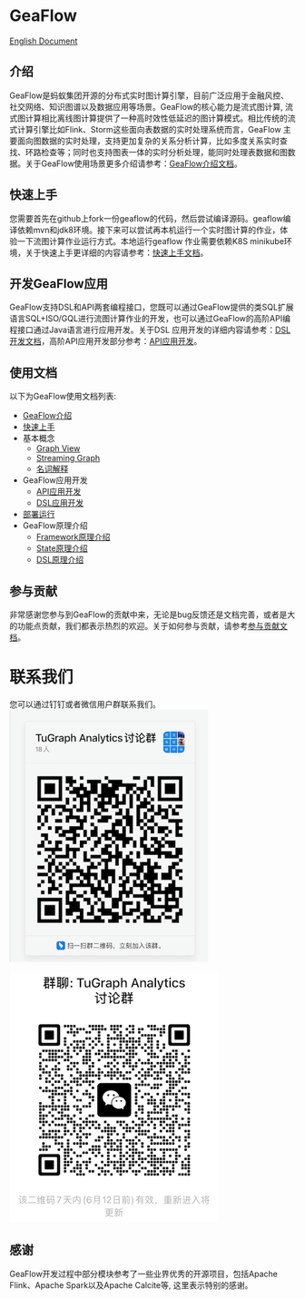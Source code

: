 # GeaFlow
[English Document](README_en.md)

## 介绍
GeaFlow是蚂蚁集团开源的分布式实时图计算引擎，目前广泛应用于金融风控、社交网络、知识图谱以及数据应用等场景。GeaFlow的核心能力是流式图计算,
流式图计算相比离线图计算提供了一种高时效性低延迟的图计算模式。相比传统的流式计算引擎比如Flink、Storm这些面向表数据的实时处理系统而言，GeaFlow
主要面向图数据的实时处理，支持更加复杂的关系分析计算，比如多度关系实时查找、环路检查等；同时也支持图表一体的实时分析处理，能同时处理表数据和图数据。关于GeaFlow使用场景更多介绍请参考：[GeaFlow介绍文档](docs/docs-cn/introduction.md)。

## 快速上手
您需要首先在github上fork一份geaflow的代码，然后尝试编译源码。geaflow编译依赖mvn和jdk8环境。接下来可以尝试再本机运行一个实时图计算的作业，体验一下流图计算作业运行方式。本地运行geaflow
作业需要依赖K8S minikube环境，关于快速上手更详细的内容请参考：[快速上手文档](docs/docs-cn/quick_start.md)。

## 开发GeaFlow应用

GeaFlow支持DSL和API两套编程接口，您既可以通过GeaFlow提供的类SQL扩展语言SQL+ISO/GQL进行流图计算作业的开发，也可以通过GeaFlow的高阶API编程接口通过Java语言进行应用开发。关于DSL
应用开发的详细内容请参考：[DSL开发文档](docs/docs-cn/application-development/dsl/overview.md)，高阶API应用开发部分参考：[API应用开发](docs/docs-cn/application-development/api/guid.md)。

## 使用文档
以下为GeaFlow使用文档列表:
* [GeaFlow介绍](docs/docs-cn/introduction.md)
* [快速上手](docs/docs-cn/quick_start.md)
* 基本概念
    * [Graph View](docs/docs-cn/concepts/graph_view.md)
    * [Streaming Graph](docs/docs-cn/concepts/stream_graph.md)
    * [名词解释](docs/docs-cn/concepts/glossary.md)
* GeaFlow应用开发
    * [API应用开发](docs/docs-cn/application-development/api/guid.md)
    * [DSL应用开发](docs/docs-cn/application-development/dsl/overview.md)
* [部署运行](docs/docs-cn/deploy/install_guid.md)
* GeaFlow原理介绍
    * [Framework原理介绍](docs/docs-cn/principle/framework_principle.md)
    * [State原理介绍](docs/docs-cn/principle/state_principle.md)
    * [DSL原理介绍](docs/docs-cn/principle/dsl_principle.md)

## 参与贡献
非常感谢您参与到GeaFlow的贡献中来，无论是bug反馈还是文档完善，或者是大的功能点贡献，我们都表示热烈的欢迎。关于如何参与贡献，请参考[参与贡献文档](docs/docs-cn/contribution.md)。

# 联系我们
您可以通过钉钉或者微信用户群联系我们。
![dingding](docs/static/img/dingding.png)

![wechat](docs/static/img/wechat.png)

## 感谢
GeaFlow开发过程中部分模块参考了一些业界优秀的开源项目，包括Apache Flink、Apache Spark以及Apache Calcite等, 这里表示特别的感谢。
     
